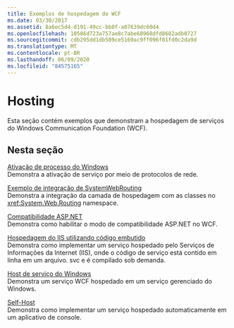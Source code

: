 ```yaml
---
title: Exemplos de hospedagem do WCF
ms.date: 03/30/2017
ms.assetid: 8a6ec5d4-d191-49cc-bb0f-a07639dc60d4
ms.openlocfilehash: 10586d723a757ae8c7abe68968dfd8682adb0727
ms.sourcegitcommit: cdb295dd1db589ce5169ac9ff096f01fd0c2da9d
ms.translationtype: MT
ms.contentlocale: pt-BR
ms.lasthandoff: 06/09/2020
ms.locfileid: "84575165"
---
```

# <a name="hosting"></a>Hosting
Esta seção contém exemplos que demonstram a hospedagem de serviços do Windows Communication Foundation (WCF).  
  
## <a name="in-this-section"></a>Nesta seção  
 [Ativação de processo do Windows](windows-process-activation.md)  
 Demonstra a ativação de serviço por meio de protocolos de rede.  
  
 [Exemplo de integração de SystemWebRouting](systemwebrouting-integration-sample.md)  
 Demonstra a integração da camada de hospedagem com as classes no <xref:System.Web.Routing> namespace.  
  
 [Compatibilidade ASP.NET](aspnet-compatibility.md)  
 Demonstra como habilitar o modo de compatibilidade ASP.NET no WCF.  
  
 [Hospedagem do IIS utilizando código embutido](iis-hosting-using-inline-code.md)  
 Demonstra como implementar um serviço hospedado pelo Serviços de Informações da Internet (IIS), onde o código de serviço está contido em linha em um arquivo. svc e é compilado sob demanda.  
  
 [Host de serviço do Windows](windows-service-host.md)  
 Demonstra um serviço WCF hospedado em um serviço gerenciado do Windows.  
  
 [Self-Host](self-host.md)  
 Demonstra como implementar um serviço hospedado automaticamente em um aplicativo de console.
